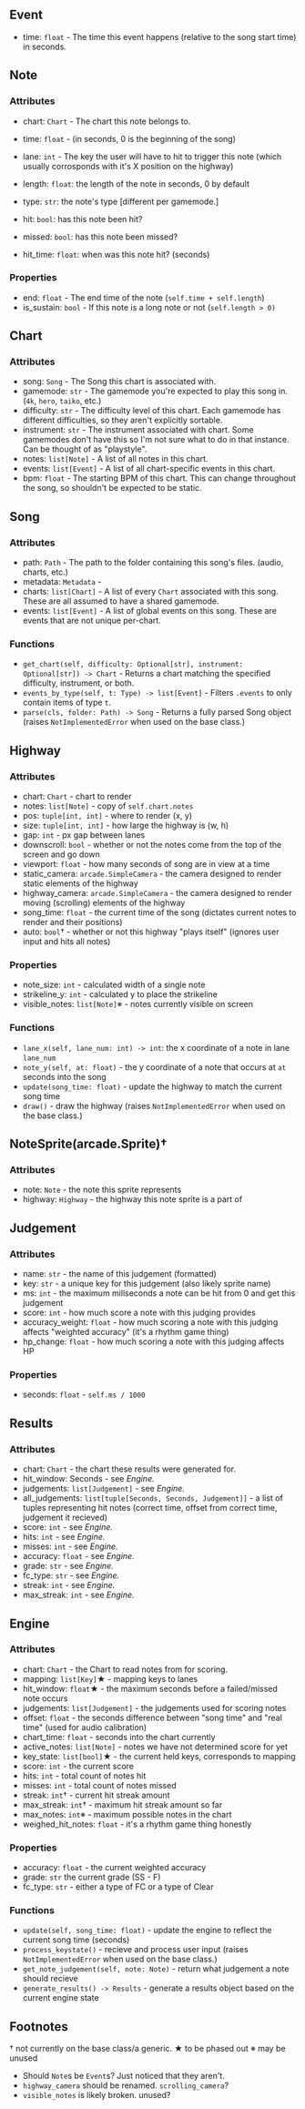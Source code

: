 ## Event
* time: `float` - The time this event happens (relative to the song start time) in seconds.

## Note
### Attributes
* chart: `Chart` - The chart this note belongs to.
* time: `float` - (in seconds, 0 is the beginning of the song)
* lane: `int` - The key the user will have to hit to trigger this note (which usually corrosponds with it's X position on the highway)
* length: `float`: the length of the note in seconds, 0 by default
* type: `str`: the note's type [different per gamemode.]

* hit: `bool`: has this note been hit?
* missed: `bool`: has this note been missed?
* hit_time: `float`: when was this note hit? (seconds)

### Properties
* end: `float` - The end time of the note (`self.time + self.length`)
* is_sustain: `bool` - If this note is a long note or not (`self.length > 0)`

## Chart
### Attributes
* song: `Song` - The Song this chart is associated with.
* gamemode: `str` - The gamemode you're expected to play this song in. (`4k`, `hero`, `taiko`, etc.)
* difficulty: `str` - The difficulty level of this chart. Each gamemode has different difficulties, so they aren't explicitly sortable.
* instrument: `str` - The instrument associated with chart. Some gamemodes don't have this so I'm not sure what to do in that instance. Can be thought of as "playstyle".
* notes: `list[Note]` - A list of all notes in this chart.
* events: `list[Event]` - A list of all chart-specific events in this chart.
* bpm: `float` - The starting BPM of this chart. This can change throughout the song, so shouldn't be expected to be static.

## Song
### Attributes
* path: `Path` - The path to the folder containing this song's files. (audio, charts, etc.)
* metadata: `Metadata` - 
* charts: `list[Chart]` - A list of every `Chart` associated with this song. These are all assumed to have a shared gamemode.
* events: `list[Event]` - A list of global events on this song. These are events that are not unique per-chart.

### Functions
* `get_chart(self, difficulty: Optional[str], instrument: Optional[str]) -> Chart` - Returns a chart matching the specified difficulty, instrument, or both.
* `events_by_type(self, t: Type) -> list[Event]` - Filters `.events` to only contain items of type `t`.
* `parse(cls, folder: Path) -> Song` - Returns a fully parsed Song object (raises `NotImplementedError` when used on the base class.)

## Highway

### Attributes
* chart: `Chart` - chart to render
* notes: `list[Note]` - copy of `self.chart.notes`
* pos: `tuple[int, int]` - where to render (x, y)
* size: `tuple[int, int]` - how large the highway is (w, h) 
* gap: `int` - px gap between lanes
* downscroll: `bool` - whether or not the notes come from the top of the screen and go down
* viewport: `float` - how many seconds of song are in view at a time
* static_camera: `arcade.SimpleCamera` - the camera designed to render static elements of the highway
* highway_camera: `arcade.SimpleCamera` - the camera designed to render moving (scrolling) elements of the highway
* song_time: `float` - the current time of the song (dictates current notes to render and their positions)
* auto: `bool`† - whether or not this highway "plays itself" (ignores user input and hits all notes)

### Properties
* note_size: `int` - calculated width of a single note
* strikeline_y: `int` - calculated y to place the strikeline
* visible_notes: `list[Note]`※ - notes currently visible on screen

### Functions
* `lane_x(self, lane_num: int) -> int`: the x coordinate of a note in lane `lane_num`
* `note_y(self, at: float)` - the y coordinate of a note that occurs at `at` seconds into the song
* `update(song_time: float)` - update the highway to match the current song time
* `draw()` - draw the highway (raises `NotImplementedError` when used on the base class.)

## NoteSprite(arcade.Sprite)†
### Attributes
* note: `Note` - the note this sprite represents
* highway: `Highway` - the highway this note sprite is a part of

## Judgement
### Attributes
* name: `str` - the name of this judgement (formatted)
* key: `str` - a unique key for this judgement (also likely sprite name)
* ms: `int` - the maximum millseconds a note can be hit from 0 and get this judgement
* score: `int` - how much score a note with this judging provides
* accuracy_weight: `float` - how much scoring a note with this judging affects "weighted accuracy" (it's a rhythm game thing)
* hp_change: `float` - how much scoring a note with this judging affects HP

### Properties
* seconds: `float` - `self.ms / 1000`

## Results
### Attributes
* chart: `Chart` - the chart these results were generated for.
* hit_window: Seconds - see *Engine.*
* judgements: `list[Judgement]` - see *Engine.*
* all_judgements: `list[tuple[Seconds, Seconds, Judgement]]` - a list of tuples representing hit notes (correct time, offset from correct time, judgement it recieved)
* score: `int` - see *Engine.*
* hits: `int` - see *Engine.*
* misses: `int` - see *Engine.*
* accuracy: `float` - see *Engine.*
* grade: `str` - see *Engine.*
* fc_type: `str` - see *Engine.*
* streak: `int` - see *Engine.*
* max_streak: `int` - see *Engine.*

## Engine
### Attributes
* chart: `Chart` - the Chart to read notes from for scoring.
* mapping: `list[Key]`★ - mapping keys to lanes
* hit_window: `float`★ - the maximum seconds before a failed/missed note occurs
* judgements: `list[Judgement]` - the judgements used for scoring notes
* offset: `float` - the seconds difference between "song time" and "real time" (used for audio calibration)
* chart_time: `float` - seconds into the chart currently
* active_notes: `list[Note]` - notes we have not determined score for yet
* key_state: `list[bool]`★ - the current held keys, corresponds to mapping
* score: `int` - the current score
* hits: `int` - total count of notes hit
* misses: `int` - total count of notes missed
* streak: `int`† - current hit streak amount
* max_streak: `int`† - maximum hit streak amount so far
* max_notes: `int`※ - maximum possible notes in the chart
* weighed_hit_notes: `float` - it's a rhythm game thing honestly

### Properties
* accuracy: `float` - the current weighted accuracy
* grade: `str` the current grade (SS - F)
* fc_type: `str` - either a type of FC or a type of Clear

### Functions
* `update(self, song_time: float)` - update the engine to reflect the current song time (seconds)
* `process_keystate()` - recieve and process user input (raises `NotImplementedError` when used on the base class.)
* `get_note_judgement(self, note: Note)` - return what judgement a note should recieve
* `generate_results() -> Results` - generate a results object based on the current engine state

## Footnotes
† not currently on the base class/a generic.
★ to be phased out
※ may be unused
* Should `Note`s be `Event`s? Just noticed that they aren't.
* `highway_camera` should be renamed. `scrolling_camera`?
* `visible_notes` is likely broken. unused?
